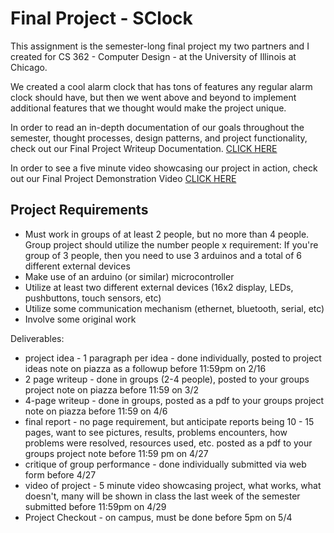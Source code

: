 # Final Project - SClock
This assignment is the semester-long final project my two partners and I created for CS 362 - Computer Design - at the University of Illinois at Chicago. 

We created a cool alarm clock that has tons of features any regular alarm clock should have, but then we went above and beyond to implement additional features that we thought would make the project unique. 

In order to read an in-depth documentation of our goals throughout the semester, thought processes, design patterns, and project functionality, check out our Final Project Writeup Documentation. 
[CLICK HERE](https://github.com/akhan227/Computer-Design/blob/master/Smart-Clock/docs/FinalReport.pdf "Link to Report")

In order to see a five minute video showcasing our project in action, check out our Final Project Demonstration Video
[CLICK HERE](https://www.youtube.com/watch?v=lP4CbnmzzfU "Link to Demo Video")

## Project Requirements
* Must work in groups of at least 2 people, but no more than 4 people. Group project should utilize the number people x requirement: If you're group of 3 people, then you need to use 3 arduinos and a total of 6 different external devices
* Make use of an arduino (or similar) microcontroller
* Utilize at least two different external devices (16x2 display, LEDs, pushbuttons, touch sensors, etc)
* Utilize some communication mechanism (ethernet, bluetooth, serial, etc)
* Involve some original work 

Deliverables:
* project idea - 1 paragraph per idea - done individually, posted to project ideas note on piazza as a followup before 11:59pm on 2/16
* 2 page writeup - done in groups (2-4 people), posted to your groups project note on piazza before 11:59 on 3/2
* 4-page writeup - done in groups, posted as a pdf to your groups project note on piazza before 11:59 on 4/6
* final report - no page requirement, but anticipate reports being 10 - 15 pages, want to see pictures, results, problems encounters, how problems were resolved, resources used, etc. posted as a pdf to your groups project note before 11:59 pm on 4/27
* critique of group performance - done individually submitted via web form before 4/27
* video of project - 5 minute video showcasing project, what works, what doesn't, many will be shown in class the last week of the semester submitted before 11:59pm on 4/29
* Project Checkout - on campus, must be done before 5pm on 5/4